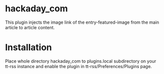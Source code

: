 # hackaday_com

This plugin injects the image link of the entry-featured-image from the main article to article content.

# Installation

Place whole directory hackaday_com to plugins.local subdirectory on your tt-rss instance and enable the plugin in tt-rss/Preferences/Plugins page.
